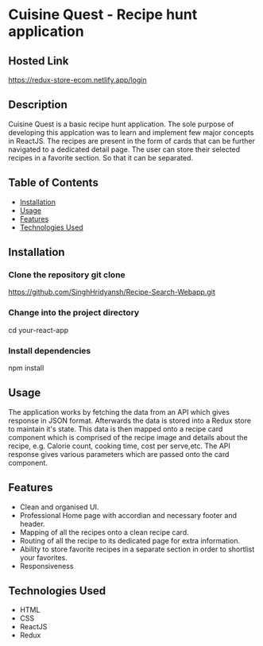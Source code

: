 # Cuisine Quest - Recipe hunt application

## Hosted Link

https://redux-store-ecom.netlify.app/login

## Description

Cuisine Quest is a basic recipe hunt application. The sole purpose of developing this applcation was to learn and implement few major concepts in ReactJS. The recipes are present in the form of cards that can be further navigated to a dedicated detail page. The user can store their selected recipes in a favorite section. So that it can be separated.

## Table of Contents

- [Installation](#installation)
- [Usage](#usage)
- [Features](#features)
- [Technologies Used](#technologies-used)

## Installation

### Clone the repository git clone

https://github.com/SinghHridyansh/Recipe-Search-Webapp.git

### Change into the project directory

cd your-react-app

### Install dependencies

npm install

## Usage

The application works by fetching the data from an API which gives response in JSON format. Afterwards the data is stored into a Redux store to maintain it's state. This data is then mapped onto a recipe card component which is comprised of the recipe image and details about the recipe, e.g. Calorie count, cooking time, cost per serve,etc.
The API response gives various parameters which are passed onto the card component.

## Features

- Clean and organised UI.
- Professional Home page with accordian and necessary footer and header.
- Mapping of all the recipes onto a clean recipe card.
- Routing of all the recipe to its dedicated page for extra information.
- Ability to store favorite recipes in a separate section in order to shortlist your favorites.
- Responsiveness

## Technologies Used

- HTML
- CSS
- ReactJS
- Redux
